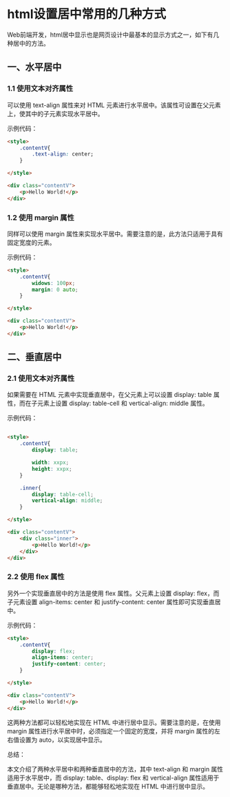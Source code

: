 # html设置居中常用的几种方式

Web前端开发，html居中显示也是网页设计中最基本的显示方式之一，如下有几种居中的方法。

## 一、水平居中

### 1.1 使用文本对齐属性

可以使用 text-align 属性来对 HTML 元素进行水平居中。该属性可设置在父元素上，使其中的子元素实现水平居中。

示例代码：
```html
<style>
	.contentV{
		.text-align: center;
	}

</style>

<div class="contentV">
	<p>Hello World!</p>
</div>

```

### 1.2 使用 margin 属性

同样可以使用 margin 属性来实现水平居中。需要注意的是，此方法只适用于具有固定宽度的元素。

示例代码：
```html
<style>
	.contentV{
		widows: 100px;
		margin: 0 auto;
	}

</style>

<div class="contentV">
	<p>Hello World!</p>
</div>

```

## 二、垂直居中

### 2.1 使用文本对齐属性

如果需要在 HTML 元素中实现垂直居中，在父元素上可以设置 display: table 属性，而在子元素上设置 display: table-cell 和 vertical-align: middle 属性。

示例代码：

```html

<style>
	.contentV{
		display: table;

		width: xxpx;
		height: xxpx;
	}

	.inner{
		display: table-cell;
		vertical-align: middle;
	}

</style>

<div class="contentV">
	<div class="inner">
		<p>Hello World!</p>
	</div>
</div>

```

### 2.2 使用 flex 属性

另外一个实现垂直居中的方法是使用 flex 属性。父元素上设置 display: flex，而子元素设置 align-items: center 和 justify-content: center 属性即可实现垂直居中。

示例代码：

```html
<style>
	.contentV{
		display: flex;
		align-items: center;
		justify-content: center;
	}

</style>

<div class="contentV">
	<p>Hello World!</p>
</div>

```

这两种方法都可以轻松地实现在 HTML 中进行居中显示。需要注意的是，在使用 margin 属性进行水平居中时，必须指定一个固定的宽度，并将 margin 属性的左右值设置为 auto，以实现居中显示。

总结：

本文介绍了两种水平居中和两种垂直居中的方法，其中 text-align 和 margin 属性适用于水平居中，而 display: table、display: flex 和 vertical-align 属性适用于垂直居中。无论是哪种方法，都能够轻松地实现在 HTML 中进行居中显示。



